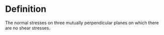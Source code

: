 # Definition

The normal stresses on three mutually perpendicular planes on which
there are no shear stresses.
